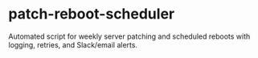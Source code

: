# patch-reboot-scheduler
Automated script for weekly server patching and scheduled reboots with logging, retries, and Slack/email alerts.
